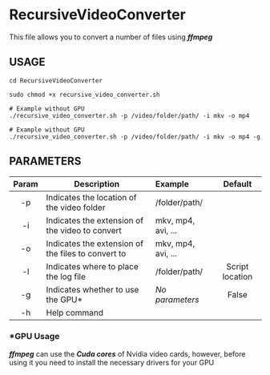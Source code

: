 # RecursiveVideoConverter
This file allows you to convert a number of files using *__ffmpeg__*

## __USAGE__

```
cd RecursiveVideoConverter

sudo chmod +x recursive_video_converter.sh

# Example without GPU
./recursive_video_converter.sh -p /video/folder/path/ -i mkv -o mp4

# Example without GPU
./recursive_video_converter.sh -p /video/folder/path/ -i mkv -o mp4 -g
```

## __PARAMETERS__

| Param | Description                                        | Example            | Default         |
| :---: | -------------------------------------------------- | :----------------- | :-------------: |
| -p    | Indicates the location of the video folder         | /folder/path/      |
| -i    | Indicates the extension of the video to convert    | mkv, mp4, avi, ... |
| -o    | Indicates the extension of the files to convert to | mkv, mp4, avi, ... |
| -l    | Indicates where to place the log file              | /folder/path/      | Script location |
| -g    | Indicates whether to use the GPU*                  | *No parameters*    | False           |
| -h    | Help command                                       |

### *__GPU Usage__

*__ffmpeg__* can use the *__Cuda cores__* of Nvidia video cards, however, before using it you need to install the necessary drivers for your GPU

